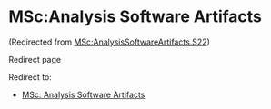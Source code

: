 






MSc:Analysis Software Artifacts
===============================



(Redirected from [MSc:AnalysisSoftwareArtifacts.S22](/index.php?title=MSc:AnalysisSoftwareArtifacts.S22&redirect=no "MSc:AnalysisSoftwareArtifacts.S22"))  

Redirect page


Redirect to:

* [MSc: Analysis Software Artifacts](/index.php/MSc:_Analysis_Software_Artifacts "MSc: Analysis Software Artifacts")









